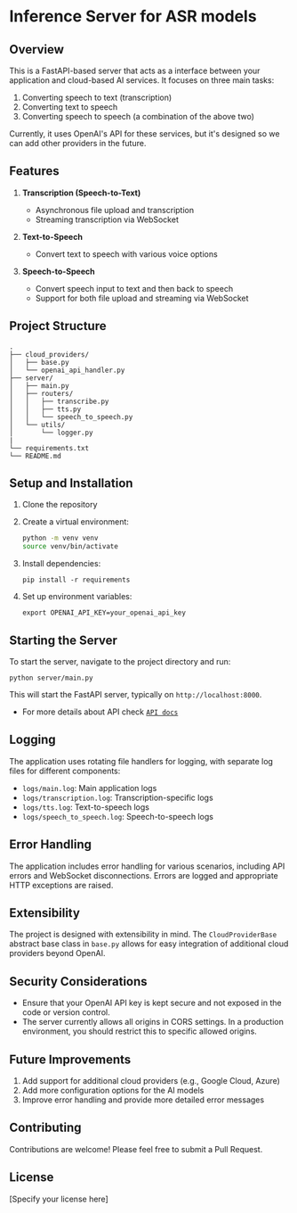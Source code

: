 # Inference Server for ASR models

## Overview

This is a FastAPI-based server that acts as a interface between your application and cloud-based AI services. It focuses on three main tasks:

1. Converting speech to text (transcription)
2. Converting text to speech
3. Converting speech to speech (a combination of the above two)

Currently, it uses OpenAI's API for these services, but it's designed so we can add other providers in the future.

## Features

1. **Transcription (Speech-to-Text)**
   - Asynchronous file upload and transcription
   - Streaming transcription via WebSocket

2. **Text-to-Speech**
   - Convert text to speech with various voice options

3. **Speech-to-Speech**
   - Convert speech input to text and then back to speech
   - Support for both file upload and streaming via WebSocket

## Project Structure

```
.
├── cloud_providers/
│   ├── base.py
│   └── openai_api_handler.py
├── server/
│   ├── main.py
│   ├── routers/
│   │   ├── transcribe.py
│   │   ├── tts.py
│   │   └── speech_to_speech.py
│   └── utils/
│       └── logger.py
|
└── requirements.txt
└── README.md
```

## Setup and Installation

1. Clone the repository
2. Create a virtual environment:
    
    ```bash
    python -m venv venv
    source venv/bin/activate
    ```
3. Install dependencies:
   ```
   pip install -r requirements
   ```
4. Set up environment variables:
   ```
   export OPENAI_API_KEY=your_openai_api_key
   ```


## Starting the Server

To start the server, navigate to the project directory and run:

```
python server/main.py
```

This will start the FastAPI server, typically on `http://localhost:8000`.

- For more details about API check [`API docs`](./docs/api.md)

## Logging

The application uses rotating file handlers for logging, with separate log files for different components:

- `logs/main.log`: Main application logs
- `logs/transcription.log`: Transcription-specific logs
- `logs/tts.log`: Text-to-speech logs
- `logs/speech_to_speech.log`: Speech-to-speech logs

## Error Handling

The application includes error handling for various scenarios, including API errors and WebSocket disconnections. Errors are logged and appropriate HTTP exceptions are raised.

## Extensibility

The project is designed with extensibility in mind. The `CloudProviderBase` abstract base class in `base.py` allows for easy integration of additional cloud providers beyond OpenAI.

## Security Considerations

- Ensure that your OpenAI API key is kept secure and not exposed in the code or version control.
- The server currently allows all origins in CORS settings. In a production environment, you should restrict this to specific allowed origins.

## Future Improvements

1. Add support for additional cloud providers (e.g., Google Cloud, Azure)
2. Add more configuration options for the AI models
3. Improve error handling and provide more detailed error messages

## Contributing

Contributions are welcome! Please feel free to submit a Pull Request.

## License

[Specify your license here]
